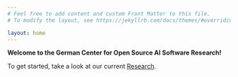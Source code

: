 ```yaml
---
# Feel free to add content and custom Front Matter to this file.
# To modify the layout, see https://jekyllrb.com/docs/themes/#overriding-theme-defaults

layout: home
---
```


**Welcome to the German Center for Open Source AI Software Research!**

To get started, take a look at our current [Research](/research).
